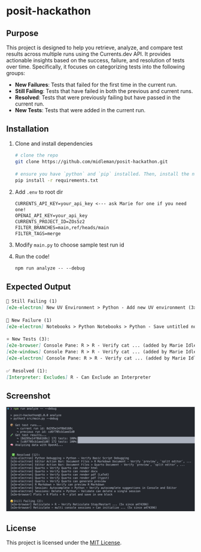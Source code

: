 # posit-hackathon

## Purpose

This project is designed to help you retrieve, analyze, and compare test results across multiple runs using the Currents.dev API. It provides actionable insights based on the success, failure, and resolution of tests over time. Specifically, it focuses on categorizing tests into the following groups:

- **New Failures**: Tests that failed for the first time in the current run.
- **Still Failing**: Tests that have failed in both the previous and current runs.
- **Resolved**: Tests that were previously failing but have passed in the current run.
- **New Tests**: Tests that were added in the current run.

## Installation

1. Clone and install dependencies

   ```bash
   # clone the repo
   git clone https://github.com/midleman/posit-hackathon.git
   
   # ensure you have `python` and `pip` installed. Then, install the necessary dependencies by running:
   pip install -r requirements.txt
   ```

2. Add `.env` to root dir

   ```text
   CURRENTS_API_KEY=your_api_key <--- ask Marie for one if you need one!
   OPENAI_API_KEY=your_api_key
   CURRENTS_PROJECT_ID=ZOs5z2
   FILTER_BRANCHES=main,ref/heads/main
   FILTER_TAGS=merge
   ```

3. Modify `main.py` to choose sample test run id

4. Run the code!
   ```
   npm run analyze -- --debug
   ```

## Expected Output

```markdown
🫠 Still Failing (1)
[e2e-electron] New UV Environment > Python - Add new UV environment (3x since abc1234)

🔴 New Failure (1)
[e2e-electron] Notebooks > Python Notebooks > Python - Save untitled notebook and preserve... — Timeout waiting for invisibility

⭐️ New Tests (3):
[e2e-browser] Console Pane: R > R - Verify cat ... (added by Marie Idleman)
[e2e-windows] Console Pane: R > R - Verify cat ... (added by Marie Idleman)
[e2e-electron] Console Pane: R > R - Verify cat ... (added by Marie Idleman)

✅ Resolved (1):
[Interpreter: Excludes] R - Can Exclude an Interpreter
```

## Screenshot

![Example run](src/imgs/example-run.png)

## License

This project is licensed under the [MIT License](LICENSE).

